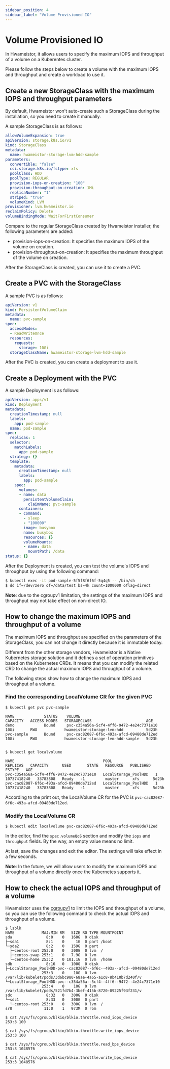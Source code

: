 ```yaml
---
sidebar_position: 4
sidebar_label: "Volume Provisioned IO"
---
```


# Volume Provisioned IO

In Hwameistor, it allows users to specify the maximum IOPS and throughput of a volume on a Kuberentes cluster.

Please follow the steps below to create a volume with the maximum IOPS and throughput and create a workload to use it.

## Create a new StorageClass with the maximum IOPS and throughput parameters

By default, Hwameistor won't auto-create such a StorageClass during the installation, so you need to create it manually.

A sample StorageClass is as follows:

```yaml
allowVolumeExpansion: true
apiVersion: storage.k8s.io/v1
kind: StorageClass
metadata:
  name: hwameistor-storage-lvm-hdd-sample
parameters:
  convertible: "false"
  csi.storage.k8s.io/fstype: xfs
  poolClass: HDD
  poolType: REGULAR
  provision-iops-on-creation: "100"
  provision-throughput-on-creation: 1Mi
  replicaNumber: "1"
  striped: "true"
  volumeKind: LVM
provisioner: lvm.hwameistor.io
reclaimPolicy: Delete
volumeBindingMode: WaitForFirstConsumer
```

Compare to the regular StorageClass created by Hwameistor installer, the following parameters are added:

- provision-iops-on-creation: It specifies the maximum IOPS of the volume on creation.
- provision-throughput-on-creation: It specifies the maximum throughput of the volume on creation.

After the StorageClass is created, you can use it to create a PVC.

## Create a PVC with the StorageClass

A sample PVC is as follows:

```yaml
apiVersion: v1
kind: PersistentVolumeClaim
metadata:
  name: pvc-sample
spec:
  accessModes:
  - ReadWriteOnce
  resources:
    requests:
      storage: 10Gi
  storageClassName: hwameistor-storage-lvm-hdd-sample
```

After the PVC is created, you can create a deployment to use it.

## Create a Deployment with the PVC

A sample Deployment is as follows:

```yaml
apiVersion: apps/v1
kind: Deployment
metadata:
  creationTimestamp: null
  labels:
    app: pod-sample
  name: pod-sample
spec:
  replicas: 1
  selector:
    matchLabels:
      app: pod-sample
  strategy: {}
  template:
    metadata:
      creationTimestamp: null
      labels:
        app: pod-sample
    spec:
      volumes:
      - name: data
        persistentVolumeClaim:
          claimName: pvc-sample
      containers:
      - command:
        - sleep
        - "100000"
        image: busybox
        name: busybox
        resources: {}
        volumeMounts:
        - name: data
          mountPath: /data
status: {}
```

After the Deployment is created, you can test the volume's IOPS and throughput by using the following command:

```bash
$ kubectl exec -it pod-sample-5f5f8f6f6f-5q4q5 -- /bin/sh
$ dd if=/dev/zero of=/data/test bs=4k count=1000000 oflag=direct
```

**Note**: due to the cgroupv1 limitation, the settings of the maximum IOPS and throughput may not take effect on non-direct IO.

## How to change the maximum IOPS and throughput of a volume

The maximum IOPS and throughput are specified on the parameters of the StorageClass, you can not change it directly because it is immutable today. 

Different from the other storage vendors, Hwameistor is a Native Kubernetes storage solution and it defines a set of operation primitives 
based on the Kubernetes CRDs. It means that you can modify the related CRD to change the actual maximum IOPS and throughput of a volume. 

The following steps show how to change the maximum IOPS and throughput of a volume.

### Find the corresponding LocalVolume CR for the given PVC

```
$ kubectl get pvc pvc-sample

NAME             STATUS    VOLUME                                     CAPACITY   ACCESS MODES   STORAGECLASS                        AGE
demo             Bound     pvc-c354a56a-5cf4-4ff6-9472-4e24c7371e10   10Gi       RWO            hwameistor-storage-lvm-hdd          5d23h
pvc-sample       Bound     pvc-cac82087-6f6c-493a-afcd-09480de712ed   10Gi       RWO            hwameistor-storage-lvm-hdd-sample   5d23h


$ kubectl get localvolume

NAME                                       POOL                   REPLICAS   CAPACITY      USED       STATE   RESOURCE   PUBLISHED   FSTYPE   AGE
pvc-c354a56a-5cf4-4ff6-9472-4e24c7371e10   LocalStorage_PoolHDD   1          10737418240   33783808   Ready   -1         master      xfs      5d23h
pvc-cac82087-6f6c-493a-afcd-09480de712ed   LocalStorage_PoolHDD   1          10737418240   33783808   Ready   -1         master      xfs      5d23h
```

According to the print out, the LocalVolume CR for the PVC is `pvc-cac82087-6f6c-493a-afcd-09480de712ed`.

### Modify the LocalVolume CR

```
$ kubectl edit localvolume pvc-cac82087-6f6c-493a-afcd-09480de712ed
```

In the editor, find the `spec.volumeQoS` section and modify the `iops` and `throughput` fields. By the way, an empty value means no limit.

At last, save the changes and exit the editor. The settings will take effect in a few seconds. 

**Note**: In the future, we will allow users to modify the maximum IOPS and throughput of a volume directly once the Kubernetes supports [it](https://github.com/kubernetes/enhancements/tree/master/keps/sig-storage/3751-volume-attributes-class#motivation).

## How to check the actual IOPS and throughput of a volume

Hwameistor uses the [cgroupv1](https://www.kernel.org/doc/Documentation/cgroup-v1/blkio-controller.txt) to limit the IOPS and throughput of a volume, so you can use the following command to check the actual IOPS and throughput of a volume.

```
$ lsblk
NAME            MAJ:MIN RM   SIZE RO TYPE MOUNTPOINT
sda               8:0    0   160G  0 disk
├─sda1            8:1    0     1G  0 part /boot
└─sda2            8:2    0   159G  0 part
  ├─centos-root 253:0    0   300G  0 lvm  /
  ├─centos-swap 253:1    0   7.9G  0 lvm
  └─centos-home 253:2    0 101.1G  0 lvm  /home
sdb               8:16   0   100G  0 disk
├─LocalStorage_PoolHDD-pvc--cac82087--6f6c--493a--afcd--09480de712ed
                253:3    0    10G  0 lvm  /var/lib/kubelet/pods/3d6bc980-68ae-4a65-a1c8-8b410b7d240f/v
└─LocalStorage_PoolHDD-pvc--c354a56a--5cf4--4ff6--9472--4e24c7371e10
                253:4    0    10G  0 lvm  /var/lib/kubelet/pods/521fd7b4-3bef-415b-8720-09225f93f231/v
sdc               8:32   0   300G  0 disk
└─sdc1            8:33   0   300G  0 part
  └─centos-root 253:0    0   300G  0 lvm  /
sr0              11:0    1   973M  0 rom

$ cat /sys/fs/cgroup/blkio/blkio.throttle.read_iops_device
253:3 100

$ cat /sys/fs/cgroup/blkio/blkio.throttle.write_iops_device
253:3 100

$ cat /sys/fs/cgroup/blkio/blkio.throttle.read_bps_device
253:3 1048576

$ cat /sys/fs/cgroup/blkio/blkio.throttle.write_bps_device
253:3 1048576
```